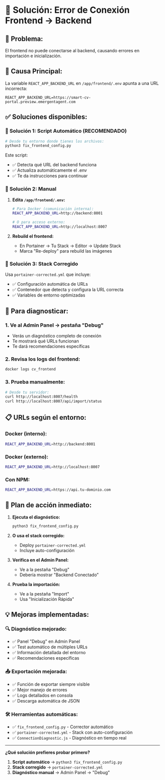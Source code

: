 # 🔧 Solución: Error de Conexión Frontend → Backend

## 🚨 **Problema:**
El frontend no puede conectarse al backend, causando errores en importación e inicialización.

## 🎯 **Causa Principal:**
La variable `REACT_APP_BACKEND_URL` en `/app/frontend/.env` apunta a una URL incorrecta:
```
REACT_APP_BACKEND_URL=https://smart-cv-portal.preview.emergentagent.com
```

## ✅ **Soluciones disponibles:**

### **🚀 Solución 1: Script Automático (RECOMENDADO)**
```bash
# Desde tu entorno donde tienes los archivos:
python3 fix_frontend_config.py
```
Este script:
- ✅ Detecta qué URL del backend funciona
- ✅ Actualiza automáticamente el .env
- ✅ Te da instrucciones para continuar

### **🔧 Solución 2: Manual**
1. **Edita `/app/frontend/.env`:**
   ```bash
   # Para Docker (comunicación interna):
   REACT_APP_BACKEND_URL=http://backend:8001
   
   # O para acceso externo:
   REACT_APP_BACKEND_URL=http://localhost:8007
   ```

2. **Rebuild el frontend:**
   - En Portainer → Tu Stack → Editor → Update Stack
   - Marca "Re-deploy" para rebuild las imágenes

### **🌟 Solución 3: Stack Corregido**
Usa `portainer-corrected.yml` que incluye:
- ✅ Configuración automática de URLs
- ✅ Contenedor que detecta y configura la URL correcta
- ✅ Variables de entorno optimizadas

## 🧪 **Para diagnosticar:**

### **1. Ve al Admin Panel → pestaña "Debug"**
- Verás un diagnóstico completo de conexión
- Te mostrará qué URLs funcionan
- Te dará recomendaciones específicas

### **2. Revisa los logs del frontend:**
```bash
docker logs cv_frontend
```

### **3. Prueba manualmente:**
```bash
# Desde tu servidor:
curl http://localhost:8007/health
curl http://localhost:8007/api/import/status
```

## 📋 **URLs según el entorno:**

### **Docker (interno):**
```bash
REACT_APP_BACKEND_URL=http://backend:8001
```

### **Docker (externo):**
```bash
REACT_APP_BACKEND_URL=http://localhost:8007
```

### **Con NPM:**
```bash
REACT_APP_BACKEND_URL=https://api.tu-dominio.com
```

## 🎯 **Plan de acción inmediato:**

1. **Ejecuta el diagnóstico:**
   ```bash
   python3 fix_frontend_config.py
   ```

2. **O usa el stack corregido:**
   - Deploy `portainer-corrected.yml`
   - Incluye auto-configuración

3. **Verifica en el Admin Panel:**
   - Ve a la pestaña "Debug"
   - Debería mostrar "Backend Conectado"

4. **Prueba la importación:**
   - Ve a la pestaña "Import"
   - Usa "Inicialización Rápida"

## 💡 **Mejoras implementadas:**

### **🔍 Diagnóstico mejorado:**
- ✅ Panel "Debug" en Admin Panel
- ✅ Test automático de múltiples URLs
- ✅ Información detallada del entorno
- ✅ Recomendaciones específicas

### **📤 Exportación mejorada:**
- ✅ Función de exportar siempre visible
- ✅ Mejor manejo de errores
- ✅ Logs detallados en consola
- ✅ Descarga automática de JSON

### **🛠️ Herramientas automáticas:**
- ✅ `fix_frontend_config.py` - Corrector automático
- ✅ `portainer-corrected.yml` - Stack con auto-configuración
- ✅ `ConnectionDiagnostic.js` - Diagnóstico en tiempo real

---

**¿Qué solución prefieres probar primero?**

1. **Script automático** → `python3 fix_frontend_config.py`
2. **Stack corregido** → `portainer-corrected.yml`
3. **Diagnóstico manual** → Admin Panel → "Debug"